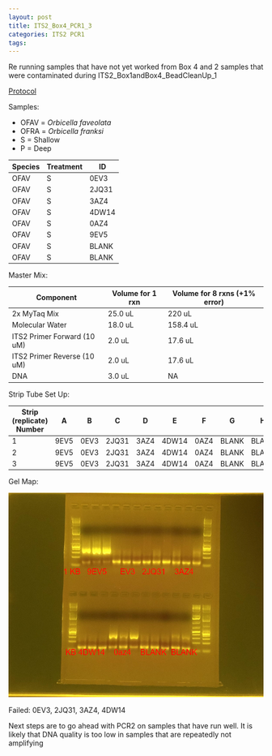 ```yaml
---
layout: post
title: ITS2_Box4_PCR1_3
categories: ITS2 PCR1
tags:
---
```

Re running samples that have not yet worked from Box 4 and 2 samples that were contaminated during ITS2_Box1andBox4_BeadCleanUp_1


[Protocol](https://github.com/wdunster/WDPrada_Lab_Notebook/blob/master/protocols/PCR1_Protocol.md)


Samples:
- OFAV = *Orbicella faveolata*
- OFRA = *Orbicella franksi*
- S = Shallow
- P = Deep

| Species | Treatment | ID    |
|---------|-----------|-------|
| OFAV    | S         | 0EV3  |
| OFAV    | S         | 2JQ31 |
| OFAV    | S         | 3AZ4  |
| OFAV    | S         | 4DW14 |
| OFAV    | S         | 0AZ4  |
| OFAV    | S         | 9EV5  |
| OFAV    | S         | BLANK |
| OFAV    | S         | BLANK |

Master Mix:

| Component                   | Volume for 1 rxn  |  Volume for 8 rxns (+1% error)   |
|-----------------------------|-------------------|----------------------------------|
| 2x MyTaq Mix                | 25.0 uL           | 220 uL                           |
| Molecular Water             | 18.0 uL           | 158.4 uL                         |
| ITS2 Primer Forward (10 uM) | 2.0  uL           | 17.6 uL                          |
| ITS2 Primer Reverse (10 uM) | 2.0  uL           | 17.6 uL                          |
| DNA                         | 3.0 uL            | NA                               |

Strip Tube Set Up:

| Strip (replicate) Number | A     | B     | C      | D     | E     | F      | G     | H      |
|--------------------------|-------|-------|--------|-------|-------|--------|-------|--------|
| 1                        | 9EV5  | 0EV3  | 2JQ31  | 3AZ4  | 4DW14 | 0AZ4   | BLANK | BLANK  |
| 2                        | 9EV5  | 0EV3  | 2JQ31  | 3AZ4  | 4DW14 | 0AZ4   | BLANK | BLANK  |
| 3                        | 9EV5  | 0EV3  | 2JQ31  | 3AZ4  | 4DW14 | 0AZ4   | BLANK | BLANK  |

Gel Map:

![](https://raw.githubusercontent.com/wdunster/WDPrada_Lab_Notebook/master/images/ITS2_Gel17.png)

Failed:
0EV3, 2JQ31, 3AZ4, 4DW14


Next steps are to go ahead with PCR2 on samples that have run well. It is likely that DNA quality is too low in samples that are repeatedly not amplifying
